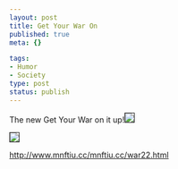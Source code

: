 ```yaml
--- 
layout: post
title: Get Your War On
published: true
meta: {}

tags: 
- Humor
- Society
type: post
status: publish
---
```

The new Get Your War on it up!<img border="1" src="http://www.mnftiu.cc/mnftiu.cc/images/war.138.gif" />

<img border="1" src="http://www.mnftiu.cc/mnftiu.cc/images/war.140.gif" />

<a href="http://www.mnftiu.cc/mnftiu.cc/war22.html">http://www.mnftiu.cc/mnftiu.cc/war22.html</a>
